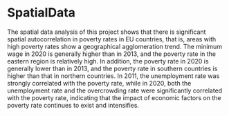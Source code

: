 # SpatialData

The spatial data analysis of this project shows that there is significant spatial autocorrelation in poverty rates in EU countries, that is, areas with high poverty rates show a geographical agglomeration trend. The minimum wage in 2020 is generally higher than in 2013, and the poverty rate in the eastern region is relatively high. In addition, the poverty rate in 2020 is generally lower than in 2013, and the poverty rate in southern countries is higher than that in northern countries. In 2011, the unemployment rate was strongly correlated with the poverty rate, while in 2020, both the unemployment rate and the overcrowding rate were significantly correlated with the poverty rate, indicating that the impact of economic factors on the poverty rate continues to exist and intensifies.
